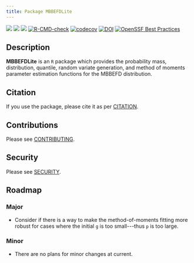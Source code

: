 ```yaml
---
title: Package MBBEFDLite
---
```


<!-- badges: start -->
[![](https://www.r-pkg.org/badges/version-last-release/MBBEFDLite)](https://cran.r-project.org/package=MBBEFDLite)
[![](http://cranlogs.r-pkg.org/badges/last-month/MBBEFDLite)](https://cran.r-project.org/package=MBBEFDLite)
[![](https://cranlogs.r-pkg.org/badges/grand-total/MBBEFDLite)](https://cran.r-project.org/package=MBBEFDLite)
[![R-CMD-check](https://github.com/aadler/MBBEFDLite/actions/workflows/R-CMD-check.yaml/badge.svg)](https://github.com/aadler/MBBEFDLite/actions/workflows/R-CMD-check.yaml)
[![codecov](https://codecov.io/gh/aadler/MBBEFDLite/branch/master/graph/badge.svg?token=TGV1XMYWRV)](https://app.codecov.io/gh/aadler/MBBEFDLite)
[![DOI](https://zenodo.org/badge/DOI/10.5281/zenodo.11204452.svg)](https://doi.org/10.5281/zenodo.11204452)
[![OpenSSF Best Practices](https://www.bestpractices.dev/projects/8950/badge)](https://www.bestpractices.dev/projects/8950)
<!-- badges: end -->

## Description
**MBBEFDLite** is an `R` package which provides the probability mass,
distribution, quantile, random variate generation, and method of moments
parameter estimation functions for the MBBEFD distribution.

## Citation
If you use the package, please cite it as per
[CITATION](https://CRAN.R-project.org/package=MBBEFDLite/citation.html).

## Contributions
Please see
[CONTRIBUTING](https://github.com/aadler/MBBEFDLite/blob/master/CONTRIBUTING.md).

## Security
Please see [SECURITY](https://github.com/aadler/MBBEFDLite/blob/master/SECURITY.md).

## Roadmap
### Major

 * Consider if there is a way to make the method-of-moments fitting more robust
 for cases where the initial `g` is too small---thus `p` is too large.
 
### Minor
 
 * There are no plans for minor changes at current.
 
